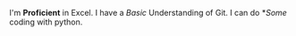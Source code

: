 I'm **Proficient** in Excel.
I have a *Basic* Understanding of Git.
I can do **Some* coding with python.
